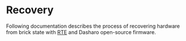 # Recovery

Following documentation describes the process of recovering hardware from brick
state with [RTE](../../../transparent-validation/rte/introduction/) and Dasharo
open-source firmware.
